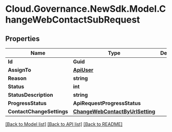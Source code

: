 # Cloud.Governance.NewSdk.Model.ChangeWebContactSubRequest
## Properties

Name | Type | Description | Notes
------------ | ------------- | ------------- | -------------
**Id** | **Guid** |  | [optional] 
**AssignTo** | [**ApiUser**](ApiUser.md) |  | [optional] 
**Reason** | **string** |  | [optional] 
**Status** | **int** |  | [optional] 
**StatusDescription** | **string** |  | [optional] 
**ProgressStatus** | **ApiRequestProgressStatus** |  | [optional] 
**ContactChangeSettings** | [**ChangeWebContactByUrlSetting**](ChangeWebContactByUrlSetting.md) |  | [optional] 

[[Back to Model list]](../README.md#documentation-for-models) [[Back to API list]](../README.md#documentation-for-api-endpoints) [[Back to README]](../README.md)

